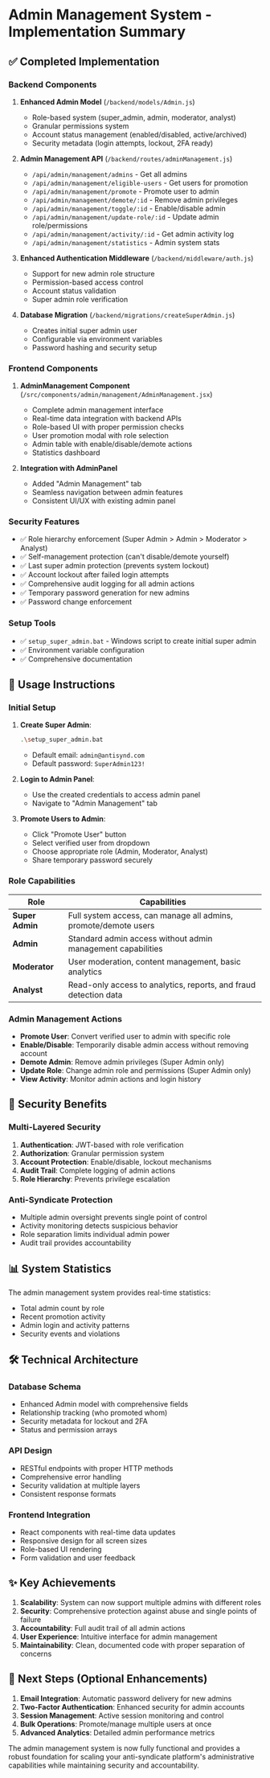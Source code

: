 # Admin Management System - Implementation Summary

## ✅ Completed Implementation

### Backend Components
1. **Enhanced Admin Model** (`/backend/models/Admin.js`)
   - Role-based system (super_admin, admin, moderator, analyst)
   - Granular permissions system
   - Account status management (enabled/disabled, active/archived)
   - Security metadata (login attempts, lockout, 2FA ready)

2. **Admin Management API** (`/backend/routes/adminManagement.js`)
   - `/api/admin/management/admins` - Get all admins
   - `/api/admin/management/eligible-users` - Get users for promotion
   - `/api/admin/management/promote` - Promote user to admin
   - `/api/admin/management/demote/:id` - Remove admin privileges
   - `/api/admin/management/toggle/:id` - Enable/disable admin
   - `/api/admin/management/update-role/:id` - Update admin role/permissions
   - `/api/admin/management/activity/:id` - Get admin activity log
   - `/api/admin/management/statistics` - Admin system stats

3. **Enhanced Authentication Middleware** (`/backend/middleware/auth.js`)
   - Support for new admin role structure
   - Permission-based access control
   - Account status validation
   - Super admin role verification

4. **Database Migration** (`/backend/migrations/createSuperAdmin.js`)
   - Creates initial super admin user
   - Configurable via environment variables
   - Password hashing and security setup

### Frontend Components
1. **AdminManagement Component** (`/src/components/admin/management/AdminManagement.jsx`)
   - Complete admin management interface
   - Real-time data integration with backend APIs
   - Role-based UI with proper permission checks
   - User promotion modal with role selection
   - Admin table with enable/disable/demote actions
   - Statistics dashboard

2. **Integration with AdminPanel** 
   - Added "Admin Management" tab
   - Seamless navigation between admin features
   - Consistent UI/UX with existing admin panel

### Security Features
- ✅ Role hierarchy enforcement (Super Admin > Admin > Moderator > Analyst)
- ✅ Self-management protection (can't disable/demote yourself)
- ✅ Last super admin protection (prevents system lockout)
- ✅ Account lockout after failed login attempts
- ✅ Comprehensive audit logging for all admin actions
- ✅ Temporary password generation for new admins
- ✅ Password change enforcement

### Setup Tools
- ✅ `setup_super_admin.bat` - Windows script to create initial super admin
- ✅ Environment variable configuration
- ✅ Comprehensive documentation

## 🚀 Usage Instructions

### Initial Setup
1. **Create Super Admin**:
   ```bash
   .\setup_super_admin.bat
   ```
   - Default email: `admin@antisynd.com`
   - Default password: `SuperAdmin123!`

2. **Login to Admin Panel**:
   - Use the created credentials to access admin panel
   - Navigate to "Admin Management" tab

3. **Promote Users to Admin**:
   - Click "Promote User" button
   - Select verified user from dropdown
   - Choose appropriate role (Admin, Moderator, Analyst)
   - Share temporary password securely

### Role Capabilities

| Role | Capabilities |
|------|-------------|
| **Super Admin** | Full system access, can manage all admins, promote/demote users |
| **Admin** | Standard admin access without admin management capabilities |
| **Moderator** | User moderation, content management, basic analytics |
| **Analyst** | Read-only access to analytics, reports, and fraud detection data |

### Admin Management Actions
- **Promote User**: Convert verified user to admin with specific role
- **Enable/Disable**: Temporarily disable admin access without removing account
- **Demote Admin**: Remove admin privileges (Super Admin only)
- **Update Role**: Change admin role and permissions (Super Admin only)
- **View Activity**: Monitor admin actions and login history

## 🔐 Security Benefits

### Multi-Layered Security
1. **Authentication**: JWT-based with role verification
2. **Authorization**: Granular permission system
3. **Account Protection**: Enable/disable, lockout mechanisms
4. **Audit Trail**: Complete logging of admin actions
5. **Role Hierarchy**: Prevents privilege escalation

### Anti-Syndicate Protection
- Multiple admin oversight prevents single point of control
- Activity monitoring detects suspicious behavior
- Role separation limits individual admin power
- Audit trail provides accountability

## 📊 System Statistics

The admin management system provides real-time statistics:
- Total admin count by role
- Recent promotion activity
- Admin login and activity patterns
- Security events and violations

## 🛠️ Technical Architecture

### Database Schema
- Enhanced Admin model with comprehensive fields
- Relationship tracking (who promoted whom)
- Security metadata for lockout and 2FA
- Status and permission arrays

### API Design
- RESTful endpoints with proper HTTP methods
- Comprehensive error handling
- Security validation at multiple layers
- Consistent response formats

### Frontend Integration
- React components with real-time data updates
- Responsive design for all screen sizes
- Role-based UI rendering
- Form validation and user feedback

## ✨ Key Achievements

1. **Scalability**: System can now support multiple admins with different roles
2. **Security**: Comprehensive protection against abuse and single points of failure
3. **Accountability**: Full audit trail of all admin actions
4. **User Experience**: Intuitive interface for admin management
5. **Maintainability**: Clean, documented code with proper separation of concerns

## 🔄 Next Steps (Optional Enhancements)

1. **Email Integration**: Automatic password delivery for new admins
2. **Two-Factor Authentication**: Enhanced security for admin accounts
3. **Session Management**: Active session monitoring and control
4. **Bulk Operations**: Promote/manage multiple users at once
5. **Advanced Analytics**: Detailed admin performance metrics

The admin management system is now fully functional and provides a robust foundation for scaling your anti-syndicate platform's administrative capabilities while maintaining security and accountability.
